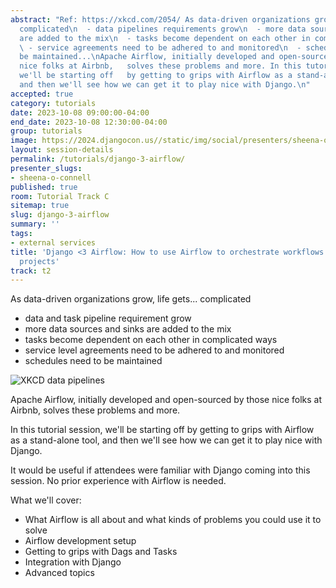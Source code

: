 ```yaml
---
abstract: "Ref: https://xkcd.com/2054/ As data-driven organizations grow, life gets...
  complicated\n  - data pipelines requirements grow\n  - more data sources and sinks
  are added to the mix\n  - tasks become dependent on each other in complicated ways\n
  \ - service agreements need to be adhered to and monitored\n  - schedules need to
  be maintained...\nApache Airflow, initially developed and open-sourced by those
  nice folks at Airbnb,   solves these problems and more. In this tutorial session,
  we'll be starting off   by getting to grips with Airflow as a stand-alone tool,
  and then we'll see how we can get it to play nice with Django.\n"
accepted: true
category: tutorials
date: 2023-10-08 09:00:00-04:00
end_date: 2023-10-08 12:30:00-04:00
group: tutorials
image: https://2024.djangocon.us//static/img/social/presenters/sheena-o-connell.png
layout: session-details
permalink: /tutorials/django-3-airflow/
presenter_slugs:
- sheena-o-connell
published: true
room: Tutorial Track C
sitemap: true
slug: django-3-airflow
summary: ''
tags:
- external services
title: 'Django <3 Airflow: How to use Airflow to orchestrate workflows for your Django
  projects'
track: t2
---
```


As data-driven organizations grow, life gets... complicated

-   data and task pipeline requirement grow
-   more data sources and sinks are added to the mix
-   tasks become dependent on each other in complicated ways
-   service level agreements need to be adhered to and monitored
-   schedules need to be maintained

![XKCD data pipelines](https://imgs.xkcd.com/comics/data_pipeline.png)

Apache Airflow, initially developed and open-sourced by those nice folks at Airbnb, solves these problems and more.

In this tutorial session, we'll be starting off by getting to grips with Airflow as a stand-alone tool, and then we'll see how we can get it to play nice with Django.

It would be useful if attendees were familiar with Django coming into this session. No prior experience with Airflow is needed.

What we'll cover:

-   What Airflow is all about and what kinds of problems you could use it to solve
-   Airflow development setup
-   Getting to grips with Dags and Tasks
-   Integration with Django
-   Advanced topics
